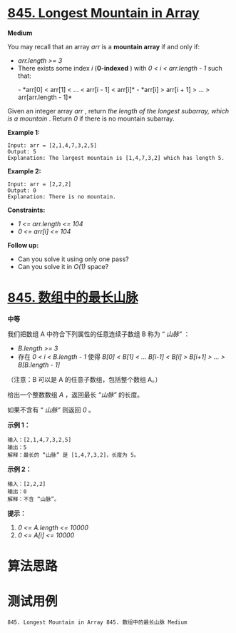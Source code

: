 # [845. Longest Mountain in Array][enTitle]

**Medium**

You may recall that an array  *arr*  is a **mountain array**  if and only if:

-  *arr.length >= 3*  
- There exists some index  *i*  (**0-indexed** ) with  *0 < i < arr.length - 1*  such that: 
 <ul> 
  -  *arr[0] < arr[1] < ... < arr[i - 1] < arr[i]*  
  -  *arr[i] > arr[i + 1] > ... > arr[arr.length - 1]*  
 </ul> 

Given an integer array  *arr* , return  *the length of the longest subarray, which is a mountain* . Return  *0*  if there is no mountain subarray.



**Example 1:** 

```
Input: arr = [2,1,4,7,3,2,5]
Output: 5
Explanation: The largest mountain is [1,4,7,3,2] which has length 5.

```

**Example 2:** 

```
Input: arr = [2,2,2]
Output: 0
Explanation: There is no mountain.

```



**Constraints:** 

-  *1 <= arr.length <= 104*  
-  *0 <= arr[i] <= 104* 



**Follow up:** 

- Can you solve it using only one pass? 
- Can you solve it in  *O(1)*  space?


# [845. 数组中的最长山脉][cnTitle]

**中等**

我们把数组 A 中符合下列属性的任意连续子数组 B 称为 “ *山脉”* ：

-  *B.length >= 3*  
- 存在  *0 < i < B.length - 1*  使得  *B[0] < B[1] < ... B[i-1] < B[i] > B[i+1] > ... > B[B.length - 1]* 

（注意：B 可以是 A 的任意子数组，包括整个数组 A。）

给出一个整数数组  *A* ，返回最长  *“山脉”*  的长度。

如果不含有 “ *山脉”* 则返回  *0* 。



**示例 1：** 

```
输入：[2,1,4,7,3,2,5]
输出：5
解释：最长的 “山脉” 是 [1,4,7,3,2]，长度为 5。

```

**示例 2：** 

```
输入：[2,2,2]
输出：0
解释：不含 “山脉”。

```



**提示：** 

1.  *0 <= A.length <= 10000*  
2.  *0 <= A[i] <= 10000* 




# 算法思路

# 测试用例
```
845. Longest Mountain in Array 845. 数组中的最长山脉 Medium
```

[enTitle]: https://leetcode.com/problems/longest-mountain-in-array/
[cnTitle]: https://leetcode-cn.com/problems/longest-mountain-in-array/
